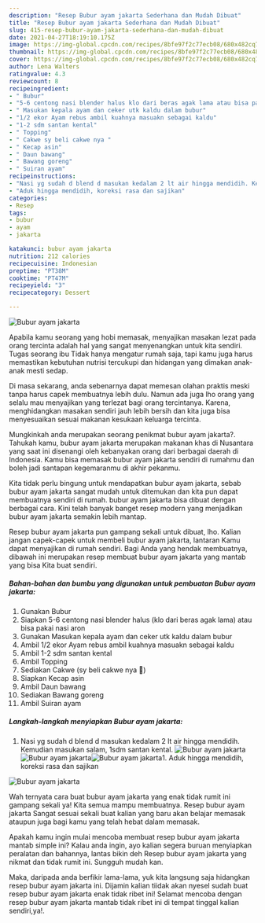 ```yaml
---
description: "Resep Bubur ayam jakarta Sederhana dan Mudah Dibuat"
title: "Resep Bubur ayam jakarta Sederhana dan Mudah Dibuat"
slug: 415-resep-bubur-ayam-jakarta-sederhana-dan-mudah-dibuat
date: 2021-04-27T18:19:10.175Z
image: https://img-global.cpcdn.com/recipes/8bfe97f2c77ecb08/680x482cq70/bubur-ayam-jakarta-foto-resep-utama.jpg
thumbnail: https://img-global.cpcdn.com/recipes/8bfe97f2c77ecb08/680x482cq70/bubur-ayam-jakarta-foto-resep-utama.jpg
cover: https://img-global.cpcdn.com/recipes/8bfe97f2c77ecb08/680x482cq70/bubur-ayam-jakarta-foto-resep-utama.jpg
author: Lena Walters
ratingvalue: 4.3
reviewcount: 8
recipeingredient:
- " Bubur"
- "5-6 centong nasi blender halus klo dari beras agak lama atau bisa pakai nasi aron"
- " Masukan kepala ayam dan ceker utk kaldu dalam bubur"
- "1/2 ekor Ayam rebus ambil kuahnya masuakn sebagai kaldu"
- "1-2 sdm santan kental"
- " Topping"
- " Cakwe sy beli cakwe nya "
- " Kecap asin"
- " Daun bawang"
- " Bawang goreng"
- " Suiran ayam"
recipeinstructions:
- "Nasi yg sudah d blend d masukan kedalam 2 lt air hingga mendidih. Kemudian masukan salam, 1sdm santan kental."
- "Aduk hingga mendidih, koreksi rasa dan sajikan"
categories:
- Resep
tags:
- bubur
- ayam
- jakarta

katakunci: bubur ayam jakarta 
nutrition: 212 calories
recipecuisine: Indonesian
preptime: "PT38M"
cooktime: "PT47M"
recipeyield: "3"
recipecategory: Dessert

---
```



![Bubur ayam jakarta](https://img-global.cpcdn.com/recipes/8bfe97f2c77ecb08/680x482cq70/bubur-ayam-jakarta-foto-resep-utama.jpg)

Apabila kamu seorang yang hobi memasak, menyajikan masakan lezat pada orang tercinta adalah hal yang sangat menyenangkan untuk kita sendiri. Tugas seorang ibu Tidak hanya mengatur rumah saja, tapi kamu juga harus memastikan kebutuhan nutrisi tercukupi dan hidangan yang dimakan anak-anak mesti sedap.

Di masa  sekarang, anda sebenarnya dapat memesan olahan praktis meski tanpa harus capek membuatnya lebih dulu. Namun ada juga lho orang yang selalu mau menyajikan yang terlezat bagi orang tercintanya. Karena, menghidangkan masakan sendiri jauh lebih bersih dan kita juga bisa menyesuaikan sesuai makanan kesukaan keluarga tercinta. 



Mungkinkah anda merupakan seorang penikmat bubur ayam jakarta?. Tahukah kamu, bubur ayam jakarta merupakan makanan khas di Nusantara yang saat ini disenangi oleh kebanyakan orang dari berbagai daerah di Indonesia. Kamu bisa memasak bubur ayam jakarta sendiri di rumahmu dan boleh jadi santapan kegemaranmu di akhir pekanmu.

Kita tidak perlu bingung untuk mendapatkan bubur ayam jakarta, sebab bubur ayam jakarta sangat mudah untuk ditemukan dan kita pun dapat membuatnya sendiri di rumah. bubur ayam jakarta bisa dibuat dengan berbagai cara. Kini telah banyak banget resep modern yang menjadikan bubur ayam jakarta semakin lebih mantap.

Resep bubur ayam jakarta pun gampang sekali untuk dibuat, lho. Kalian jangan capek-capek untuk membeli bubur ayam jakarta, lantaran Kamu dapat menyajikan di rumah sendiri. Bagi Anda yang hendak membuatnya, dibawah ini merupakan resep membuat bubur ayam jakarta yang mantab yang bisa Kita buat sendiri.

<!--inarticleads1-->

##### Bahan-bahan dan bumbu yang digunakan untuk pembuatan Bubur ayam jakarta:

1. Gunakan  Bubur
1. Siapkan 5-6 centong nasi blender halus (klo dari beras agak lama) atau bisa pakai nasi aron
1. Gunakan  Masukan kepala ayam dan ceker utk kaldu dalam bubur
1. Ambil 1/2 ekor Ayam rebus ambil kuahnya masuakn sebagai kaldu
1. Ambil 1-2 sdm santan kental
1. Ambil  Topping
1. Sediakan  Cakwe (sy beli cakwe nya 🤭)
1. Siapkan  Kecap asin
1. Ambil  Daun bawang
1. Sediakan  Bawang goreng
1. Ambil  Suiran ayam




<!--inarticleads2-->

##### Langkah-langkah menyiapkan Bubur ayam jakarta:

1. Nasi yg sudah d blend d masukan kedalam 2 lt air hingga mendidih. Kemudian masukan salam, 1sdm santan kental.
<img src="https://img-global.cpcdn.com/steps/538c79fd22c8951c/160x128cq70/bubur-ayam-jakarta-langkah-memasak-1-foto.jpg" alt="Bubur ayam jakarta"><img src="https://img-global.cpcdn.com/steps/3d7611dfbb27be03/160x128cq70/bubur-ayam-jakarta-langkah-memasak-1-foto.jpg" alt="Bubur ayam jakarta"><img src="https://img-global.cpcdn.com/steps/2c0b265b365b80ca/160x128cq70/bubur-ayam-jakarta-langkah-memasak-1-foto.jpg" alt="Bubur ayam jakarta">1. Aduk hingga mendidih, koreksi rasa dan sajikan
<img src="https://img-global.cpcdn.com/steps/e733635e3c113e73/160x128cq70/bubur-ayam-jakarta-langkah-memasak-2-foto.jpg" alt="Bubur ayam jakarta">



Wah ternyata cara buat bubur ayam jakarta yang enak tidak rumit ini gampang sekali ya! Kita semua mampu membuatnya. Resep bubur ayam jakarta Sangat sesuai sekali buat kalian yang baru akan belajar memasak ataupun juga bagi kamu yang telah hebat dalam memasak.

Apakah kamu ingin mulai mencoba membuat resep bubur ayam jakarta mantab simple ini? Kalau anda ingin, ayo kalian segera buruan menyiapkan peralatan dan bahannya, lantas bikin deh Resep bubur ayam jakarta yang nikmat dan tidak rumit ini. Sungguh mudah kan. 

Maka, daripada anda berfikir lama-lama, yuk kita langsung saja hidangkan resep bubur ayam jakarta ini. Dijamin kalian tiidak akan nyesel sudah buat resep bubur ayam jakarta enak tidak ribet ini! Selamat mencoba dengan resep bubur ayam jakarta mantab tidak ribet ini di tempat tinggal kalian sendiri,ya!.

